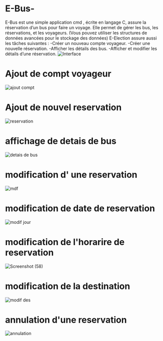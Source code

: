 
# E-Bus- 
E-Bus est une simple application cmd , écrite en langage C, assure la réservation d’un bus pour faire un voyage. Elle permet de gérer les bus, les réservations, et les voyageurs. (Vous pouvez utiliser les structures de données avancées pour le stockage des données)
E-Election assure aussi les tâches suivantes :
-Créer un nouveau compte voyageur.
-Créer une nouvelle réservation.
-Afficher les détails des bus.
-Afficher et modifier les détails d’une réservation.
![Interface](https://github.com/OussemaAissaoui/E-Bus-/assets/154243468/b16dccf9-2248-4592-8d5c-8f1552052495)
# Ajout de compt voyageur 
![ajout compt](https://github.com/OussemaAissaoui/E-Bus-/assets/154243468/18a3127c-a4f6-4848-ba9e-1c225d35fd56)
# Ajout de nouvel reservation
![reservation](https://github.com/OussemaAissaoui/E-Bus-/assets/154243468/33ea822e-2654-4afd-ae03-568edb63a560)
# affichage de detais de bus 
![detais de bus](https://github.com/OussemaAissaoui/E-Bus-/assets/154243468/b1569772-f178-4063-bdc4-51f9940bc67f)
# modification d' une reservation 
![mdf](https://github.com/OussemaAissaoui/E-Bus-/assets/154243468/147efa97-8e42-47c3-b9b9-2f0780b91ee8)
# modification de date de reservation 
![modif jour](https://github.com/OussemaAissaoui/E-Bus-/assets/154243468/cd76d64d-f828-4c7f-aeb9-87c72e14ebc4)
# modification de l'horarire de reservation
![Screenshot (58)](https://github.com/OussemaAissaoui/E-Bus-/assets/154243468/939f5238-9274-481d-bb1b-e89311f75da8)
# modification de la destination
![modif des](https://github.com/OussemaAissaoui/E-Bus-/assets/154243468/8ced00b4-af4c-48d0-8082-6255bb53e71e)
# annulation d'une reservation 
![annulation](https://github.com/OussemaAissaoui/E-Bus-/assets/154243468/f4fc2ff4-8554-43b9-8673-fc836a0ae731)



